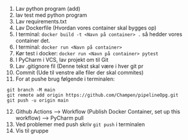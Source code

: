 1. Lav python program (add)
2. lav test med python program
3. Lav requirements.txt
4. Lav Dockerfile (Hvordan vores container skal bygges op)
5. I terminal: `docker build -t <Navn på container> .` så hedder vores container det.
6. I terminal: `docker run <Navn på container>`
7. Kør test i docker: `docker run <Navn på container> pytest`
8. I PyCharm i VCS, lav projekt om til Git
9. Lav .gitignore fil (Denne tekst skal være i hver git pr
10. Commit (Ude til venstre alle filer der skal commites)
11. For at pushe brug følgende i terminalen:
```
git branch -M main
git remote add origin https://github.com/Champen/pipelineOpg.git
git push -u origin main
```
12. Github Actions --> Workflow (Publish Docker Container, set up this workflow) --> PyCharm pull
13. Ved problemer med push skriv  `git push` i terminalen
14. Vis til gruppe